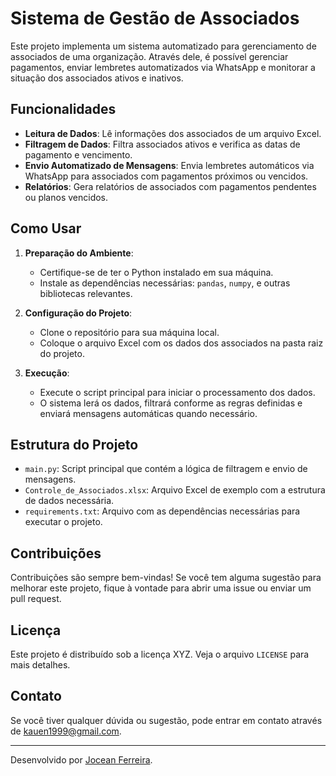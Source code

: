 # Sistema de Gestão de Associados

Este projeto implementa um sistema automatizado para gerenciamento de associados de uma organização. Através dele, é possível gerenciar pagamentos, enviar lembretes automatizados via WhatsApp e monitorar a situação dos associados ativos e inativos.

## Funcionalidades

- **Leitura de Dados**: Lê informações dos associados de um arquivo Excel.
- **Filtragem de Dados**: Filtra associados ativos e verifica as datas de pagamento e vencimento.
- **Envio Automatizado de Mensagens**: Envia lembretes automáticos via WhatsApp para associados com pagamentos próximos ou vencidos.
- **Relatórios**: Gera relatórios de associados com pagamentos pendentes ou planos vencidos.

## Como Usar

1. **Preparação do Ambiente**:
   - Certifique-se de ter o Python instalado em sua máquina.
   - Instale as dependências necessárias: `pandas`, `numpy`, e outras bibliotecas relevantes.

2. **Configuração do Projeto**:
   - Clone o repositório para sua máquina local.
   - Coloque o arquivo Excel com os dados dos associados na pasta raiz do projeto.

3. **Execução**:
   - Execute o script principal para iniciar o processamento dos dados.
   - O sistema lerá os dados, filtrará conforme as regras definidas e enviará mensagens automáticas quando necessário.

## Estrutura do Projeto

- `main.py`: Script principal que contém a lógica de filtragem e envio de mensagens.
- `Controle_de_Associados.xlsx`: Arquivo Excel de exemplo com a estrutura de dados necessária.
- `requirements.txt`: Arquivo com as dependências necessárias para executar o projeto.

## Contribuições

Contribuições são sempre bem-vindas! Se você tem alguma sugestão para melhorar este projeto, fique à vontade para abrir uma issue ou enviar um pull request.

## Licença

Este projeto é distribuído sob a licença XYZ. Veja o arquivo `LICENSE` para mais detalhes.

## Contato

Se você tiver qualquer dúvida ou sugestão, pode entrar em contato através de [kauen1999@gmail.com](mailto:kauen1999@gmail.com).

---

Desenvolvido por [Jocean Ferreira](https://github.com/kauen1999).
